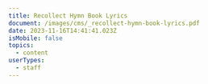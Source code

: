 ```yaml
---
title: Recollect Hymn Book Lyrics
document: /images/cms/_recollect-hymn-book-lyrics.pdf
date: 2023-11-16T14:41:41.023Z
isMobile: false
topics:
  - content
userTypes:
  - staff
---
```

